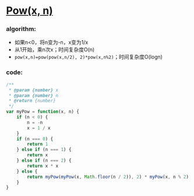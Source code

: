 # [Pow(x, n)](https://leetcode-cn.com/leetbook/read/top-interview-questions-medium/xwo102/)

### algorithm:
- 如果n<0，将n变为-n，x变为1/x
- 从1开始，乘n次x；时间复杂度O(n)
- `pow(x,n)=pow(pow(x,n/2), 2)*pow(x,n%2)`；时间复杂度O(logn)

### code:
```javascript
/**
 * @param {number} x
 * @param {number} n
 * @return {number}
 */
var myPow = function(x, n) {
    if (n < 0) {
        n = -n
        x = 1 / x
    }
    if (n === 0) {
        return 1
    } else if (n === 1) {
        return x
    } else if (n === 2) {
        return x * x
    } else {
        return myPow(myPow(x, Math.floor(n / 2)), 2) * myPow(x, n % 2)
    }
}
```
